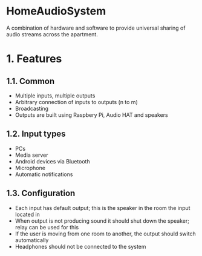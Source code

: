 # HomeAudioSystem

A combination of hardware and software to provide universal sharing of audio streams across the apartment. 

# 1. Features

## 1.1. Common
* Multiple inputs, multiple outputs 
* Arbitrary connection of inputs to outputs (n to m)
* Broadcasting
* Outputs are built using Raspbery Pi, Audio HAT and speakers

## 1.2. Input types
* PCs
* Media server
* Android devices via Bluetooth
* Microphone
* Automatic notifications

## 1.3. Configuration
* Each input has default output; this is the speaker in the room the input located in
* When output is not producing sound it should shut down the speaker; relay can be used for this
* If the user is moving from one room to another, the output should switch automatically
* Headphones should not be connected to the system
